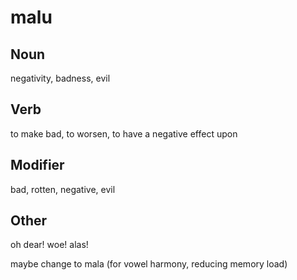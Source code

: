malu
===

Noun
---

negativity, badness, evil

Verb
---

to make bad, to worsen, to have a negative effect upon

Modifier
---

bad, rotten, negative, evil

Other
---

oh dear! woe! alas!

maybe change to mala (for vowel harmony, reducing memory load)